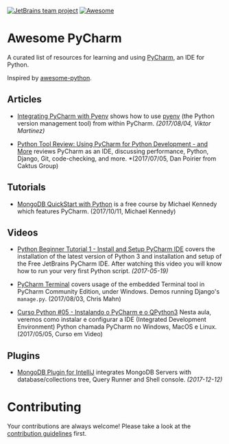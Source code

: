 [![JetBrains team project](http://jb.gg/badges/team.svg)](https://confluence.jetbrains.com/display/ALL/JetBrains+on+GitHub) [![Awesome](https://cdn.rawgit.com/sindresorhus/awesome/d7305f38d29fed78fa85652e3a63e154dd8e8829/media/badge.svg)](https://github.com/sindresorhus/awesome)

# Awesome PyCharm 

A curated list of resources for learning and using 
[PyCharm](https://www.jetbrains.com/pycharm), 
an IDE for Python.


Inspired by [awesome-python](https://github.com/vinta/awesome-python).

## Articles

* [Integrating PyCharm with Pyenv](http://victormartinez.co/2017/08/04/integrating-pycharm-with-pyenv/)  shows how to use 
[pyenv](https://github.com/pyenv/pyenv) (the Python version management tool) 
from within PyCharm. *(2017/08/04, Viktor Martinez)*

* [Python Tool Review: Using PyCharm for Python Development - and More](https://www.caktusgroup.com/blog/2017/07/05/python-tool-review-using-pycharm-python-development-and-more/?utm_content=58335036&utm_medium=social&utm_source=twitter) 
reviews PyCharm as an IDE, discussing performance, Python, Django, Git, 
code-checking, and more. *(2017/07/05, Dan Poirier from Caktus Group)

## Tutorials

* [MongoDB QuickStart with Python](http://freemongodbcourse.com) is a free 
course by Michael Kennedy which features PyCharm. (2017/10/11, Michael Kennedy) 

## Videos

* [Python Beginner Tutorial 1 - Install and Setup PyCharm IDE](https://youtu.be/0y5XlNeFxNk) 
covers the installation of the latest version of Python 3 and installation 
and setup of the Free JetBrains PyCharm IDE. After watching this video you 
will know how to run your very first Python script. *(2017-05-19)*

* [PyCharm Terminal](https://youtu.be/i1js96Ha_OQ) covers usage of the 
embedded Terminal tool in PyCharm Community Edition, under Windows. Demos 
running Django's `manage.py`. (2017/08/03, Chris Mahn)

* [Curso Python #05 - Instalando o PyCharm e o QPython3](https://youtu.be/ElRd0cbXIv4) 
Nesta aula, veremos como instalar e configurar a IDE (Integrated Development 
Environment) Python chamada PyCharm no Windows, MacOS e 
Linux.  (2017/05/05, Curso em Video)

## Plugins

* [MongoDB Plugin for IntelliJ](https://plugins.jetbrains.com/plugin/7141-mongo-plugin) 
integrates MongoDB Servers with database/collections tree, Query Runner and 
Shell console. *(2017-12-12)*

# Contributing

Your contributions are always welcome! Please take a look at the 
[contribution guidelines](https://github.com/JetBrains/awesome-pycharm/blob/master/CONTRIBUTING.md) 
first.

